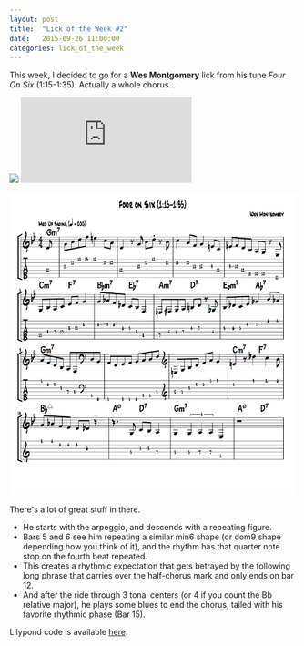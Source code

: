 ```yaml
---
layout: post
title:  "Lick of the Week #2"
date:   2015-09-26 11:00:00
categories: lick_of_the_week
---
```


This week, I decided to go for a **Wes Montgomery** lick from his tune *Four On Six* (1:15-1:35). Actually a whole chorus...

<div class="wrapper">
    <div class="h_iframe">
        <!-- a transparent image is preferable -->
        <img class="ratio" src="http://placehold.it/16x9"/>
            <iframe
            src="https://www.youtube.com/embed/X8Ooy2mzrRk?start=76&end=96" 
            frameborder="0" 
            allowfullscreen>
            </iframe>
    </div>
</div>


![LOTW-2](/assets/lotw/lotw-2.png)

There's a lot of great stuff in there.

+ He starts with the arpeggio, and descends with a repeating figure. 
+ Bars 5 and 6 see him repeating a similar min6 shape (or dom9 shape depending how you think of it), and the rhythm has that quarter note stop on the fourth beat repeated.
+ This creates a rhythmic expectation that gets betrayed by the following long phrase that carries over the half-chorus mark and only ends on bar 12. 
+ And after the ride through 3 tonal centers (or 4 if you count the Bb relative major), he plays some blues to end the chorus, tailed with his favorite rhythmic phase (Bar 15).


Lilypond code is available [here](/assets/lotw/lotw-2.ly).
